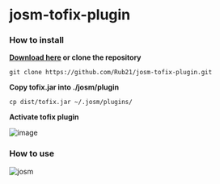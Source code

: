 # josm-tofix-plugin 

### How to install

**[Download here](https://github.com/Rub21/josm-tofix-plugin/blob/master/dist/tofix.jar?raw=true) or clone the repository**

`git clone https://github.com/Rub21/josm-tofix-plugin.git`

**Copy tofix.jar into ./josm/plugin**

`cp dist/tofix.jar ~/.josm/plugins/`

**Activate tofix plugin**

![image](https://cloud.githubusercontent.com/assets/1152236/7150157/803d6e24-e2dc-11e4-9245-93e0d7ccaada.png)

### How to use

![josm](https://cloud.githubusercontent.com/assets/1152236/7286852/ddfc4114-e914-11e4-93c7-b9cf72a30fcc.gif)
